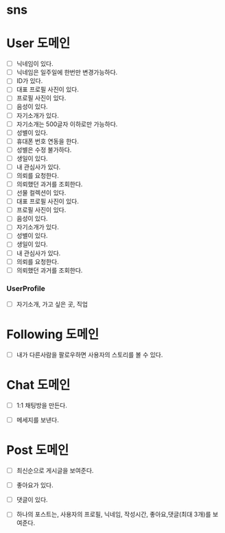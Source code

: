 # sns


# User 도메인

- [ ] 닉네임이 있다.
- [ ] 닉네임은 일주일에 한번만 변경가능하다.
- [ ] ID가 있다.
- [ ] 대표 프로필 사진이 있다.
- [ ] 프로필 사진이 있다.
- [ ] 음성이 있다.
- [ ] 자기소개가 있다.
- [ ] 자기소개는 500글자 이하로만 가능하다.
- [ ] 성별이 있다. 
- [ ] 휴대폰 번호 연동을 한다.
- [ ] 성별은 수정 불가하다.
- [ ] 생일이 있다.
- [ ] 내 관심사가 있다.
- [ ] 의뢰를 요청한다.
- [ ] 의뢰했던 과거를 조회한다.
- [ ] 선물 컬렉션이 있다.
- [ ] 대표 프로필 사진이 있다.
- [ ] 프로필 사진이 있다.
- [ ] 음성이 있다.
- [ ] 자기소개가 있다.
- [ ] 성별이 있다.
- [ ] 생일이 있다.
- [ ] 내 관심사가 있다.
- [ ] 의뢰를 요청한다.
- [ ] 의뢰했던 과거를 조회한다.
### UserProfile
- [ ] 자기소개, 가고 싶은 곳, 직업

# Following 도메인

- [ ] 내가 다른사람을 팔로우하면 사용자의 스토리를 볼 수 있다.


# Chat 도메인
- [ ] 1:1 채팅방을 만든다.
- [ ] 메세지를 보낸다.


# Post 도메인
- [ ] 최신순으로 게시글을 보여준다.
- [ ] 좋아요가 있다.
- [ ] 댓글이 있다.
- [ ] 하나의 포스트는, 사용자의 프로필, 닉네임, 작성시간, 좋아요,댓글(최대 3개)를 보여준다.


